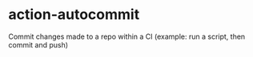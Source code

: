 # action-autocommit
Commit changes made to a repo within a CI (example: run a script, then commit and push)
